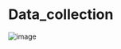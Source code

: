 # Data_collection


![image](https://user-images.githubusercontent.com/69841466/128144707-09dbf892-ffce-442c-bb61-c0d368d8553e.png)
